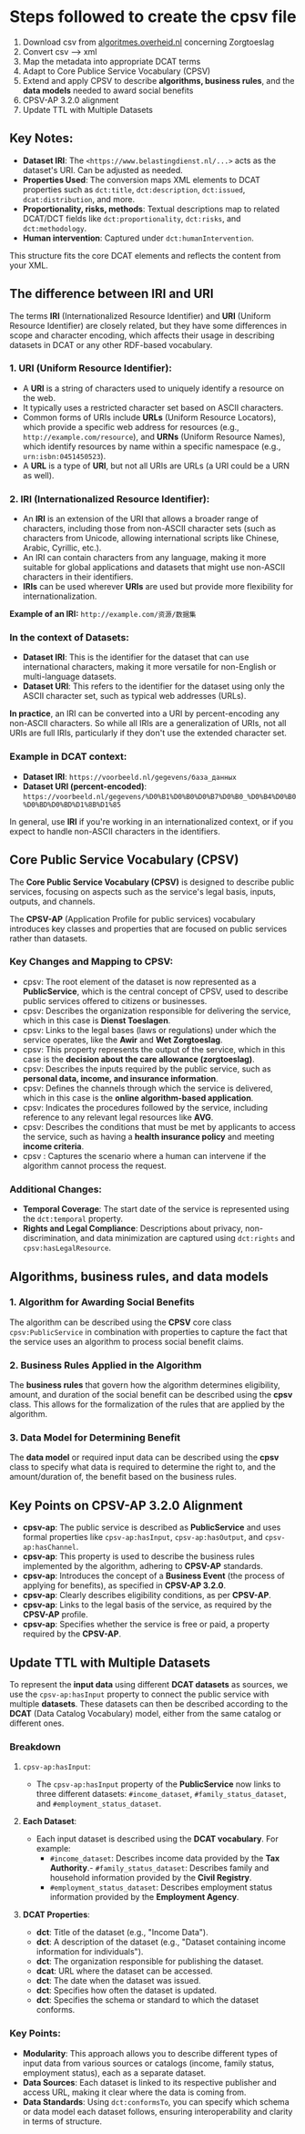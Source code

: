 # Steps followed to create the cpsv file

1. Download csv from [algoritmes.overheid.nl](https://algoritmes.overheid.nl/nl/algoritme/berekenen-zorgtoeslag-dienst-toeslagen/39548375) concerning Zorgtoeslag
2. Convert csv --> xml
3. Map the metadata into appropriate DCAT terms
4. Adapt to Core Publice Service Vocabulary (CPSV)
5. Extend and apply CPSV to describe **algorithms, business rules**, and the **data models** needed to award social benefits
6. CPSV-AP 3.2.0 alignment
7. Update TTL with Multiple Datasets

## Key Notes:
- **Dataset IRI**: The `<https://www.belastingdienst.nl/...>` acts as the dataset's URI. Can be adjusted as needed.
- **Properties Used**: The conversion maps XML elements to DCAT properties such as `dct:title`, `dct:description`, `dct:issued`, `dcat:distribution`, and more.
- **Proportionality, risks, methods**: Textual descriptions map to related DCAT/DCT fields like `dct:proportionality`, `dct:risks`, and `dct:methodology`.
- **Human intervention**: Captured under `dct:humanIntervention`.

This structure fits the core DCAT elements and reflects the content from your XML.

## The difference between IRI and URI
The terms **IRI** (Internationalized Resource Identifier) and **URI** (Uniform Resource Identifier) are closely related, but they have some differences in scope and character encoding, which affects their usage in describing datasets in DCAT or any other RDF-based vocabulary.

### 1. URI (Uniform Resource Identifier):
- A **URI** is a string of characters used to uniquely identify a resource on the web.
- It typically uses a restricted character set based on ASCII characters.
- Common forms of URIs include **URLs** (Uniform Resource Locators), which provide a specific web address for resources (e.g., `http://example.com/resource`), and **URNs** (Uniform Resource Names), which identify resources by name within a specific namespace (e.g., `urn:isbn:0451450523`).
- A **URL** is a type of **URI**, but not all URIs are URLs (a URI could be a URN as well).

### 2. IRI (Internationalized Resource Identifier):
- An **IRI** is an extension of the URI that allows a broader range of characters, including those from non-ASCII character sets (such as characters from Unicode, allowing international scripts like Chinese, Arabic, Cyrillic, etc.).
- An IRI can contain characters from any language, making it more suitable for global applications and datasets that might use non-ASCII characters in their identifiers.
- **IRIs** can be used wherever **URIs** are used but provide more flexibility for internationalization.

**Example of an IRI:** `http://example.com/资源/数据集`

### In the context of Datasets:
- **Dataset IRI**: This is the identifier for the dataset that can use international characters, making it more versatile for non-English or multi-language datasets.
- **Dataset URI**: This refers to the identifier for the dataset using only the ASCII character set, such as typical web addresses (URLs).

**In practice**, an IRI can be converted into a URI by percent-encoding any non-ASCII characters. So while all IRIs are a generalization of URIs, not all URIs are full IRIs, particularly if they don't use the extended character set.

### Example in DCAT context:
- **Dataset IRI**: `https://voorbeeld.nl/gegevens/база_данных`
- **Dataset URI (percent-encoded)**: `https://voorbeeld.nl/gegevens/%D0%B1%D0%B0%D0%B7%D0%B0_%D0%B4%D0%B0%D0%BD%D0%BD%D1%8B%D1%85`

In general, use **IRI** if you're working in an internationalized context, or if you expect to handle non-ASCII characters in the identifiers.

## Core Public Service Vocabulary (CPSV)
The **Core Public Service Vocabulary (CPSV)** is designed to describe public services, focusing on aspects such as the service's legal basis, inputs, outputs, and channels.

The **CPSV-AP** (Application Profile for public services) vocabulary introduces key classes and properties that are focused on public services rather than datasets.

### Key Changes and Mapping to CPSV:
- cpsv: The root element of the dataset is now represented as a **PublicService**, which is the central concept of CPSV, used to describe public services offered to citizens or businesses.
- cpsv: Describes the organization responsible for delivering the service, which in this case is **Dienst Toeslagen**.
- cpsv: Links to the legal bases (laws or regulations) under which the service operates, like the **Awir** and **Wet Zorgtoeslag**.
- cpsv: This property represents the output of the service, which in this case is the **decision about the care allowance (zorgtoeslag)**.
- cpsv: Describes the inputs required by the public service, such as **personal data, income, and insurance information**.
- cpsv: Defines the channels through which the service is delivered, which in this case is the **online algorithm-based application**.
- cpsv: Indicates the procedures followed by the service, including reference to any relevant legal resources like **AVG**.
- cpsv: Describes the conditions that must be met by applicants to access the service, such as having a **health insurance policy** and meeting **income criteria**.
- cpsv : Captures the scenario where a human can intervene if the algorithm cannot process the request.

### Additional Changes:
- **Temporal Coverage**: The start date of the service is represented using the `dct:temporal` property.
- **Rights and Legal Compliance**: Descriptions about privacy, non-discrimination, and data minimization are captured using `dct:rights` and `cpsv:hasLegalResource`.

## Algorithms, business rules, and data models 
### 1. Algorithm for Awarding Social Benefits
The algorithm can be described using the **CPSV** core class `cpsv:PublicService` in combination with properties to capture the fact that the service uses an algorithm to process social benefit claims.

### 2. Business Rules Applied in the Algorithm
The **business rules** that govern how the algorithm determines eligibility, amount, and duration of the social benefit can be described using the **cpsv** class. This allows for the formalization of the rules that are applied by the algorithm.

### 3. Data Model for Determining Benefit
The **data model** or required input data can be described using the **cpsv** class to specify what data is required to determine the right to, and the amount/duration of, the benefit based on the business rules.

## Key Points on CPSV-AP 3.2.0 Alignment

- **cpsv-ap**: The public service is described as **PublicService** and uses formal properties like `cpsv-ap:hasInput`, `cpsv-ap:hasOutput`, and `cpsv-ap:hasChannel`.
- **cpsv-ap**: This property is used to describe the business rules implemented by the algorithm, adhering to **CPSV-AP** standards.
- **cpsv-ap**: Introduces the concept of a **Business Event** (the process of applying for benefits), as specified in **CPSV-AP 3.2.0**.
- **cpsv-ap**: Clearly describes eligibility conditions, as per **CPSV-AP**.
- **cpsv-ap**: Links to the legal basis of the service, as required by the **CPSV-AP** profile.
- **cpsv-ap**: Specifies whether the service is free or paid, a property required by the **CPSV-AP**.

## Update TTL with Multiple Datasets

To represent the **input data** using different **DCAT datasets** as sources, we use the `cpsv-ap:hasInput` property to connect the public service with multiple **datasets**. These datasets can then be described according to the **DCAT** (Data Catalog Vocabulary) model, either from the same catalog or different ones.

### Breakdown
1. `cpsv-ap:hasInput`:
    - The `cpsv-ap:hasInput` property of the **PublicService** now links to three different datasets: `#income_dataset`, `#family_status_dataset`, and `#employment_status_dataset`.

2. **Each Dataset**:
    - Each input dataset is described using the **DCAT vocabulary**. For example:
        - `#income_dataset`: Describes income data provided by the **Tax Authority**.- `#family_status_dataset`: Describes family and household information provided by the **Civil Registry**.
        - `#employment_status_dataset`: Describes employment status information provided by the **Employment Agency**.
3. **DCAT Properties**:
    - **dct**: Title of the dataset (e.g., "Income Data").
    - **dct**: A description of the dataset (e.g., "Dataset containing income information for individuals").
    - **dct**: The organization responsible for publishing the dataset.
    - **dcat**: URL where the dataset can be accessed.
    - **dct**: The date when the dataset was issued.
    - **dct**: Specifies how often the dataset is updated.
    - **dct**: Specifies the schema or standard to which the dataset conforms.

### Key Points:
- **Modularity**: This approach allows you to describe different types of input data from various sources or catalogs (income, family status, employment status), each as a separate dataset.
- **Data Sources**: Each dataset is linked to its respective publisher and access URL, making it clear where the data is coming from.
- **Data Standards**: Using `dct:conformsTo`, you can specify which schema or data model each dataset follows, ensuring interoperability and clarity in terms of structure.

